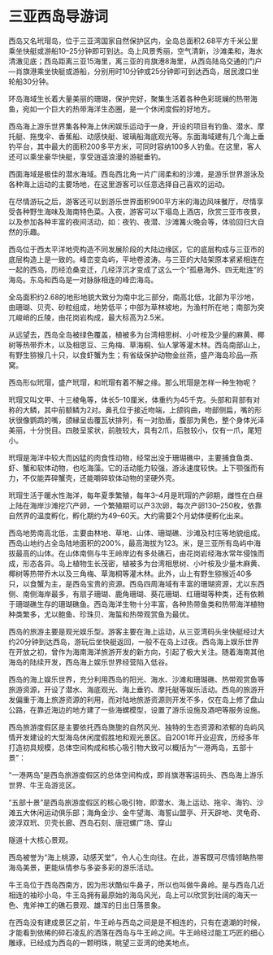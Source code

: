 # 三亚西岛导游词  
西岛又名玳瑁岛，位于三亚湾国家自然保护区内，全岛总面积2.68平方千米公里乘坐快艇或游船10–25分钟即可到达。岛上风景秀丽，空气清新，沙滩柔和，海水清澈见底；西岛距离三亚15海里，离三亚的肖旗港8海里，从西岛陆岛交通的门户—肖旗港乘坐快艇或游船，分别用时10分钟或25分钟即可到达西岛，居民渡口坐轮船30分钟。  

环岛海域生长着大量美丽的珊瑚，保护完好，聚集生活着各种色彩斑斓的热带海鱼，宛如一个巨大的热带海洋生态圈，是一个休闲度假的好地方。  

西岛海上游乐世界集各种海上休闲娱乐运动于一身，开设的项目有钓鱼、潜水、摩托艇、拖曳伞、香蕉船、动感快艇、玻璃船海底观光等。东面海域建有几个海上垂钓平台，其中最大的面积200多平方米，可同时容纳100多人钓鱼。在这里，客人还可以乘坐豪华快艇，享受逍遥浪漫的游艇垂钓。  

西面海域是极佳的潜水海域。西岛西北角一片广阔柔和的沙滩，是游乐世界游泳及各种海上运动的主要场地，在这里游客可以任意选择自己喜欢的运动。  

在尽情游玩之后，游客还可以到游乐世界面积900平方米的海边风味餐厅，尽情享受各种野生海味及海南特色菜。入夜，游客可以下塌岛上酒店，欣赏三亚市夜景，以及参加各种丰富的夜间活动，如：夜钓、夜潜、沙滩篝火晚会等，体验回归大自然的乐趣。  

西岛位于西太平洋地壳构造不同发展阶段的大陆边缘区，它的底层构成与三亚市的底层构造上是一致的。峰峦变岛屿，平地卷波涛。与三亚的大陆架原本紧紧相连在一起的西岛，历经沧桑变迁，几经浮沉才变成了这么一个“孤悬海外、四无毗连”的海岛。东岛和西岛是一对脉脉相连的峰峦海岛。  

全岛面积约2.68的地形地貌大致分为南中北三部分，南高北低，北部为平沙地，由珊瑚、贝壳、砂粒组成，地势低平；中部为草林坡地，为渔村所在地；南部为突兀峻峭的丘陵，由花岗岩构成，最大标高为2.5米。  

从远望去，西岛全岛被绿色覆盖，植被多为台湾相思树、小叶桉及少量的麻黄、椰树等热带乔木，以及相思豆、三角梅、草海桐、仙人掌等灌木林。西岛南部山上，有野生猕猴几十只，以食虾蟹为生；有省级保护动物金丝燕，盛产海岛珍品—燕窝。  

西岛形似玳瑁，盛产玳瑁，和玳瑁有着不解之缘。那么玳瑁是怎样一种生物呢？  

玳瑁又叫文甲、十三棱龟等，体长5–10厘米，体重约为45千克。头部和背部有对称的大鳞，其中前额鳞为2对。鼻孔位于接近吻端，上颌钩曲，吻部侧扁，嘴的形状很像鹦鹉的嘴，颌縁呈齿覆瓦状排列，有一对肋盾，腹部为黄色，整个身体光泽美丽，十分悦目。四肢呈浆状，前肢较大，具有2爪，后肢较小，仅有一爪，尾短小。  

玳瑁是海洋中较大而凶猛的肉食性动物，经常出没于珊瑚礁中，主要捕食鱼类、虾、蟹和软体动物，也吃海藻。它的活动能力较强，游泳速度较快。上下颚强而有力，不仅能弄碎蟹壳，还能嚼碎软体动物的坚硬外壳。  

玳瑁生活于暖水性海洋，每年夏季繁殖，每年3–4月是玳瑁的产卵期，雌性在白昼上陆在海岸沙滩挖穴产卵，一个繁殖期可以产3次卵，每次产卵130–250枚，依靠自然界的温度孵化，孵化期约为49–60天。大约需要2个月幼体便孵化出来。  

西岛地势南高北低，主要由林地、草地、山体、珊瑚礁、沙滩及村庄等地貌组成。西岛山地约占全岛陆地面积的200%，最高海拔为123。米，是三亚所有岛屿中海拔最高的山体。在山体南侧与牛王岭岸边有多处礁石，由花岗岩经海水常年侵蚀而成，形态各异。岛上植物生长茂密，植被多为台湾相思树、小叶桉及少量木麻黄、椰树等热带乔木以及三角梅、草海桐等灌木林。此外，山上有野生猕猴近40多只，以食蟹为主，是西岛宝贵的资源。西岛四周海域有丰富的珊瑚资源，尤以东西侧、南侧海岸最多，有扇子珊瑚、鹿角珊瑚、葵花珊瑚、红珊瑚等种类，还有依赖于珊瑚礁生存的珊瑚礁鱼。西岛海洋生物十分丰富，各种热带鱼类和热带海洋植物种类繁多，尤以鲍鱼、珍珠贝、海蜇和热带观赏鱼为最优。  

西岛的旅游主要是观光娱乐型。游客主要在海上运动，从三亚湾码头坐快艇经过大约20分钟到达西岛，游玩后坐快艇返回，一般不在岛上过夜。西岛海上娱乐世界在开放之初，曾作为海南海洋旅游开发的新方向，引起了极大关注。随着海南其他海岛的陆续开发，西岛海上娱乐世界经营陷入低谷。  

西岛的海上娱乐世界，充分利用西岛的阳光、海水、沙滩和珊瑚礁、热带观赏鱼等旅游资源，开设了潜水、海底观光、海上垂钓、摩托艇等娱乐活动。西岛的旅游开发偏重于海上旅游资源的利用，而对陆地旅游资源则开发不多，仅在岛上修了盘山公路，在靠近海边的地方建了一些海螺模型，设置了游乐设施及酒吧等服务设施。  

西岛旅游度假区是主要依托西岛旖旎的自然风光、独特的生态资源和浓郁的岛屿风情开发建设的大型海岛休闲度假胜地和观光景区。自2001年开业迎宾，历经多年打造初具规模，总体空间构成和核心吸引物大致可以概括为“一港两岛，五部十景”：  

“一港两岛”是西岛旅游度假区的总体空间构成，即肖旗港客运码头、西岛海上游乐世界、牛王岛游览区。  

“五部十景”是西岛旅游度假区的核心吸引物，即潜水、海上运动、拖伞、海钓、沙滩五大休闲运动俱乐部；海角金沙、金牛望海、海誓山盟亭、开天辟地、灵龟奇、波浮双玳、贝壳长廊、西岛石刻、唐冠螺广场、穿山  

隧道十大核心景观。  

西岛被誉为“海上桃源，动感天堂”，令人心生向往。在此，游客既可尽情领略热带海岛美景，更能纵情参与多姿多彩的游乐活动。  

牛王岛位于西岛西南方，因为形状酷似牛鼻子，所以也叫做牛鼻岭。是与西岛几近相连的袖珍小岛，牛王岛拥有最原始的海岛风光，岛上可以欣赏到壮阔的海天一色、鬼斧神工的礁石景观、雄浑的日出日落景象。  

在西岛没有建成景区之前，牛王岭与西岛之间是是不相连的，只有在退潮的时候，才能看到依稀的碎石凌乱的洒落在西岛与牛王岭之间。牛王岭经过能工巧匠的细心雕琢，已经成为西岛的一颗明珠，眺望三亚湾的绝美地点。  
<!-- Last processed: 2025-07-22 03:44:21 -->
